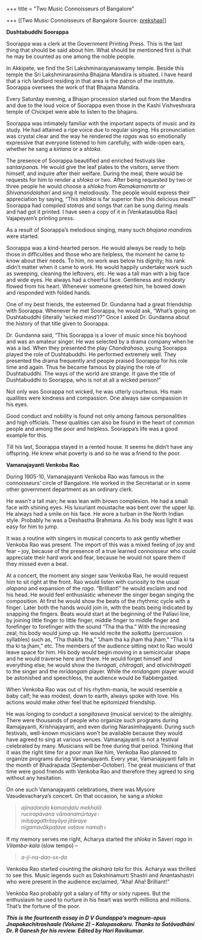 +++
title = "Two Music Connoisseurs of Bangalore"

+++
[[Two Music Connoisseurs of Bangalore	Source: [prekshaa](https://www.prekshaa.in/two-music-connoisseurs-of-bangalore)]]







**Dushtabuddhi Soorappa**

Soorappa was a clerk at the Government Printing Press. This is the last thing that should be said about him. What should be mentioned first is that he may be counted as one among the noble people.

In Akkipete, we find the Sri Lakshminarayanaswamy temple. Beside this temple the Sri Lakshminarasimha Bhajana Mandira is situated. I have heard that a rich landlord residing in that area is the patron of the institute. Soorappa oversees the work of that Bhajana Mandira.

Every Saturday evening, a Bhajan procession started out from the Mandira and due to the loud voice of Soorappa even those in the Kashi Vishveshvara temple of Chickpet were able to listen to the bhajans.

Soorappa was intimately familiar with the important aspects of music and its study. He had attained a ripe voice due to regular singing. His pronunciation was crystal clear and the way he rendered the *raga*s was so emotionally expressive that everyone listened to him carefully, with wide-open ears, whether he sang a *kirtana* or a *shloka*.

The presence of Soorappa beautified and enriched festivals like *santarpana*s. He would give the leaf plates to the visitors, serve them himself, and inquire after their welfare. During the meal, there would be requests for him to render a *shloka* or two. After being requested by two or three people he would choose a *shloka* from *Ramakarnamrta* or *Shivanandalahari* and sing it melodiously. The people would express their appreciation by saying, “This *shloka* is far superior than this delicious meal!” Soorappa had compiled *stotra*s and songs that can be sung during meals and had got it printed. I have seen a copy of it in (Venkatasubba Rao) Vajapeyam’s printing press.

As a result of Soorappa’s melodious singing, many such *bhajana mandira*s were started.

Soorappa was a kind-hearted person. He would always be ready to help those in difficulties and those who are helpless, the moment he came to know about their needs. To him, no work was below his dignity; his rank didn’t matter when it came to work. He would happily undertake work such as sweeping, cleaning the leftovers, etc. He was a tall man with a big face and wide eyes. He always had a cheerful face. Gentleness and modesty flowed from his heart. Whenever someone greeted him, he bowed down and responded with folded hands.

One of my best friends, the esteemed Dr. Gundanna had a great friendship with Soorappa. Whenever he met Soorappa, he would ask, “What’s going on Dushtabuddhi (literally ‘wicked mind’)?” Once I asked Dr. Gundanna about the history of that title given to Soorappa.

Dr. Gundanna said, “This Soorappa is a lover of music since his boyhood and was an amateur singer. He was selected by a drama company when he was a lad. When they presented the play *Chandrahasa*, young Soorappa played the role of Dushtabuddhi. He performed extremely well. They presented the drama frequently and people praised Soorappa for his role time and again. Thus he became famous by playing the role of Dushtabuddhi. The ways of the world are strange. It gave the title of Dushtabuddhi to Soorappa, who is not at all a wicked person!”

Not only was Soorappa not wicked, he was utterly courteous. His main qualities were kindness and compassion. One always saw compassion in his eyes.

Good conduct and nobility is found not only among famous personalities and high officials. These qualities can also be found in the heart of common people and among the poor and helpless. Soorappa’s life was a good example for this.

Till his last, Soorappa stayed in a rented house. It seems he didn’t have any offspring. He knew what poverty is and so he was a friend to the poor.

**Vamanajayanti Venkoba Rao**

During 1905-10, Vamanajayanti Venkoba Rao was famous in the connoisseurs’ circle of Bangalore. He worked in the Secretariat or in some other government department as an ordinary clerk.

He wasn’t a tall man; he was lean with brown complexion. He had a small face with shining eyes. His luxuriant moustache was bent over the upper lip. He always had a smile on his face. He wore a turban in the North Indian style. Probably he was a Deshastha Brahmana. As his body was light it was easy for him to jump.

It was a routine with singers in musical concerts to ask gently whether Venkoba Rao was present. The import of this was a mixed feeling of joy and fear – joy, because of the presence of a true learned connoisseur who could appreciate their hard work and fear, because he would not spare them if they missed even a beat.

At a concert, the moment any singer saw Venkoba Rao, he would request him to sit right at the front. Rao would listen with curiosity to the usual *alapana* and expansion of the *raga*. “Brilliant!” he would exclaim and nod his head. He would feel enthusiastic whenever the singer began singing the composition. At first he would show the beats of the rhythmic cycle with a finger. Later both the hands would join in, with the beats being indicated by snapping the fingers. Beats would start at the beginning of the Pallavi line, by joining little finger to little finger, middle finger to middle finger and forefinger to forefinger with the sound “Tha tha tha.” With the increasing zeal, his body would jump up. He would recite the *solkattu* (percussion syllables) such as, “Tha thakita tha,” “Jham tha ka jham tha jham,” “Tha ki ta tha ki ta jham,” etc. The members of the audience sitting next to Rao would leave space for him. His body would begin moving in a semicircular shape and he would traverse here and there. He would forget himself and everything else; he would show the *tivragati*, *chitragati*, and *ativichitragati* to the singer and the *mridangam* player. While the *mridangam* player would be astonished and speechless, the audience would be flabbergasted.

When Venkoba Rao was out of his rhythm-mania, he would resemble a baby calf; he was modest, down to earth, always spoke with love. His actions would make other feel that he epitomized friendship.

He was longing to conduct a *sangitaseva* (musical service) to the almighty. There were thousands of people who organize such programs during Ramajayanti, Krishnajayanti, and even during Narasimhajayanti. During such festivals, well-known musicians won’t be available because they would have agreed to sing at various venues. Vamanajayanti is not a festival celebrated by many. Musicians will be free during that period. Thinking that it was the right time for a poor man like him, Venkoba Rao planned to organize programs during Vamanajayanti. Every year, Vamanajayanti falls in the month of Bhadrapada (September-October). The great musicians of that time were good friends with Venkoba Rao and therefore they agreed to sing without any hesitation.

On one such Vamanajayanti celebrations, there was Mysore Vasudevacharya’s concert. On that occasion, he sang a *shloka*:

> *ajinadaṇḍa kamaṇḍalu mekhalā*  
> *rucirapāvana vāmanamūrtaye*।  
> *mitajagattritayāya jitāraye*  
> *nigamavākpaṭave vaṭave namaḥ*॥

If my memory serves me right, Acharya started the *shloka* in Saveri *raga* in *Vilamba-kala* (slow tempo) –

> *a-ji-na-daṇ-*ss*-ḍa*

Venkoba Rao started counting the *akshara tala* for this. Acharya was thrilled to see this. Music legends such as Dakshinamurti Shastri and Anantashastri who were present in the audience exclaimed, “Aha! Aha! Brilliant!”

Venkoba Rao probably got a salary of fifty or sixty rupees. But the enthusiasm he used to nurture in his heart was worth millions and millions. That’s the fortune of the poor.

***This is the fourteenth essay in D V Gundappa’s magnum-opus Jnapakachitrashaale (Volume 2) – Kalopasakaru. Thanks to Śatāvadhāni Dr. R Ganesh for his review. Edited by Hari Ravikumar.***






